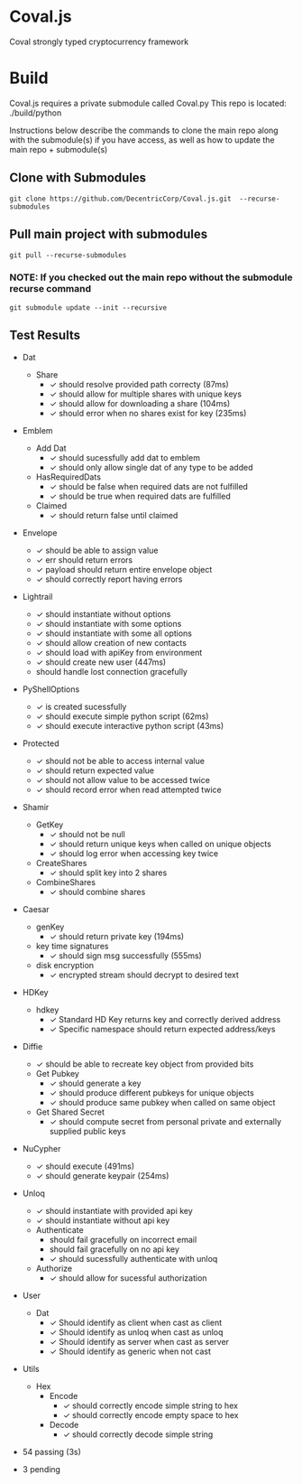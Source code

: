 # Coval.js
Coval strongly typed cryptocurrency framework

# Build

Coval.js requires a private submodule called Coval.py
This repo is located: ./build/python 

Instructions below describe the commands to clone the main repo along with the submodule(s) if you have access, as well as how to update the main repo + submodule(s)

## Clone with Submodules
`git clone https://github.com/DecentricCorp/Coval.js.git  --recurse-submodules`

## Pull main project with submodules
`git pull --recurse-submodules`

### NOTE: If you checked out the main repo without the submodule recurse command

`git submodule update --init --recursive`

## Test Results

- Dat
   - Share
     - ✓ should resolve provided path correcty (87ms)
      - ✓ should allow for multiple shares with unique keys
      - ✓ should allow for downloading a share (104ms)
      - ✓ should error when no shares exist for key (235ms)

 - Emblem
   - Add Dat
      - ✓ should sucessfully add dat to emblem
      - ✓ should only allow single dat of any type to be added
   - HasRequiredDats
      - ✓ should be false when required dats are not fulfilled
      - ✓ should be true when required dats are fulfilled
   - Claimed
      - ✓ should return false until claimed

 - Envelope
    - ✓ should be able to assign value
    - ✓ err should return errors
    - ✓ payload should return entire envelope object
    - ✓ should correctly report having errors

 - Lightrail
    - ✓ should instantiate without options
    - ✓ should instantiate with some options
    - ✓ should instantiate with some all options
    - ✓ should allow creation of new contacts
    - ✓ should load with apiKey from environment
    - ✓ should create new user (447ms)
    - should handle lost connection gracefully

 - PyShellOptions
    - ✓ is created sucessfully
    - ✓ should execute simple python script (62ms)
    - ✓ should execute interactive python script (43ms)

 - Protected
    - ✓ should not be able to access internal value
    - ✓ should return expected value
    - ✓ should not allow value to be accessed twice
    - ✓ should record error when read attempted twice

 - Shamir
   - GetKey
      - ✓ should not be null
      - ✓ should return unique keys when called on unique objects
      - ✓ should log error when accessing key twice
   - CreateShares
      - ✓ should split key into 2 shares
   - CombineShares
      - ✓ should combine shares

 - Caesar
   - genKey
      - ✓ should return private key (194ms)
   - key time signatures
      - ✓ should sign msg successfully (555ms)
   - disk encryption
      - ✓ encrypted stream should decrypt to desired text

 - HDKey
   - hdkey
      - ✓ Standard HD Key returns key and correctly derived address
      - ✓ Specific namespace should return expected address/keys

 - Diffie
    - ✓ should be able to recreate key object from provided bits
   - Get Pubkey
      - ✓ should generate a key
      - ✓ should produce different pubkeys for unique objects
      - ✓ should produce same pubkey when called on same object
   - Get Shared Secret
      - ✓ should compute secret from personal private and externally supplied public keys

 - NuCypher
    - ✓ should execute (491ms)
    - ✓ should generate keypair (254ms)

 - Unloq
    - ✓ should instantiate with provided api key
    - ✓ should instantiate without api key
   - Authenticate
      - should fail gracefully on incorrect email
      - should fail gracefully on no api key
      - ✓ should sucessfully authenticate with unloq
   - Authorize
      - ✓ should allow for sucessful authorization

 - User
   - Dat
      - ✓ Should identify as client when cast as client
      - ✓ Should identify as unloq when cast as unloq
      - ✓ Should identify as server when cast as server
      - ✓ Should identify as generic when not cast

 - Utils
   - Hex
     - Encode
        - ✓ should correctly encode simple string to hex
        - ✓ should correctly encode empty space to hex
     - Decode
        - ✓ should correctly decode simple string


 - 54 passing (3s)
  - 3 pending

